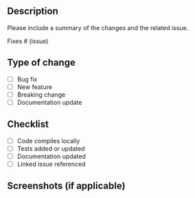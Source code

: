 ## Description
Please include a summary of the changes and the related issue.

Fixes # (issue)

## Type of change
- [ ] Bug fix
- [ ] New feature
- [ ] Breaking change
- [ ] Documentation update

## Checklist
- [ ] Code compiles locally
- [ ] Tests added or updated
- [ ] Documentation updated
- [ ] Linked issue referenced

## Screenshots (if applicable)

